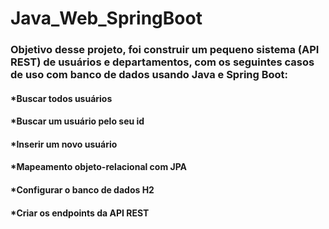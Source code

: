# Java_Web_SpringBoot

### Objetivo desse projeto, foi construir um pequeno sistema (API REST) de usuários e departamentos, com os seguintes casos de uso com banco de dados usando Java e Spring Boot:
#### *Buscar todos usuários
#### *Buscar um usuário pelo seu id
#### *Inserir um novo usuário
#### *Mapeamento objeto-relacional com JPA
#### *Configurar o banco de dados H2
#### *Criar os endpoints da API REST